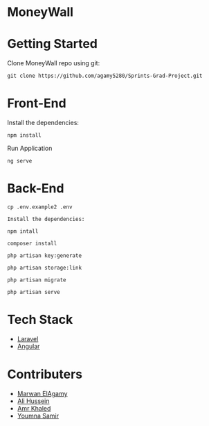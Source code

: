 # MoneyWall


# Getting Started
Clone MoneyWall repo using git:
```
git clone https://github.com/agamy5280/Sprints-Grad-Project.git
```
# Front-End
Install the dependencies:
```
npm install
```
Run Application
```
ng serve
```
# Back-End
```
cp .env.example2 .env
```
```
Install the dependencies:
```
```
npm intall
```
```
composer install
```
```
php artisan key:generate
```
```
php artisan storage:link
```
```
php artisan migrate
```
```
php artisan serve
```

# Tech Stack
* [Laravel](https://laravel.com/)
* [Angular](https://angular.io/)

# Contributers
* [Marwan ElAgamy](https://github.com/agamy5280)
* [Ali Hussein](https://github.com/AliHusseiin)
* [Amr Khaled](https://github.com/Amrkhaled99)
* [Youmna Samir](https://github.com/youmna3)
